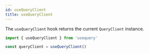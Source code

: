 ```yaml
---
id: useQueryClient
title: useQueryClient
---
```


The `useQueryClient` hook returns the current `QueryClient` instance.

```js
import { useQueryClient } from 'usequery'

const queryClient = useQueryClient()
```
